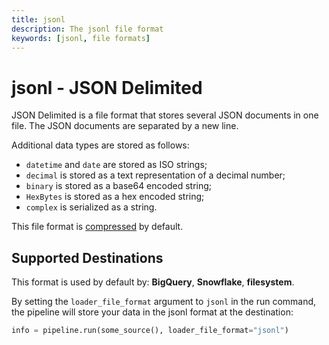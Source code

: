 ```yaml
---
title: jsonl
description: The jsonl file format
keywords: [jsonl, file formats]
---
```


# jsonl - JSON Delimited

JSON Delimited is a file format that stores several JSON documents in one file. The JSON
documents are separated by a new line.

Additional data types are stored as follows:

- `datetime` and `date` are stored as ISO strings;
- `decimal` is stored as a text representation of a decimal number;
- `binary` is stored as a base64 encoded string;
- `HexBytes` is stored as a hex encoded string;
- `complex` is serialized as a string.

This file format is
[compressed](../../reference/performance.md#disabling-and-enabling-file-compression) by default.

## Supported Destinations

This format is used by default by: **BigQuery**, **Snowflake**, **filesystem**.

By setting the `loader_file_format` argument to `jsonl` in the run command, the pipeline will store
your data in the jsonl format at the destination:

```python
info = pipeline.run(some_source(), loader_file_format="jsonl")
```
